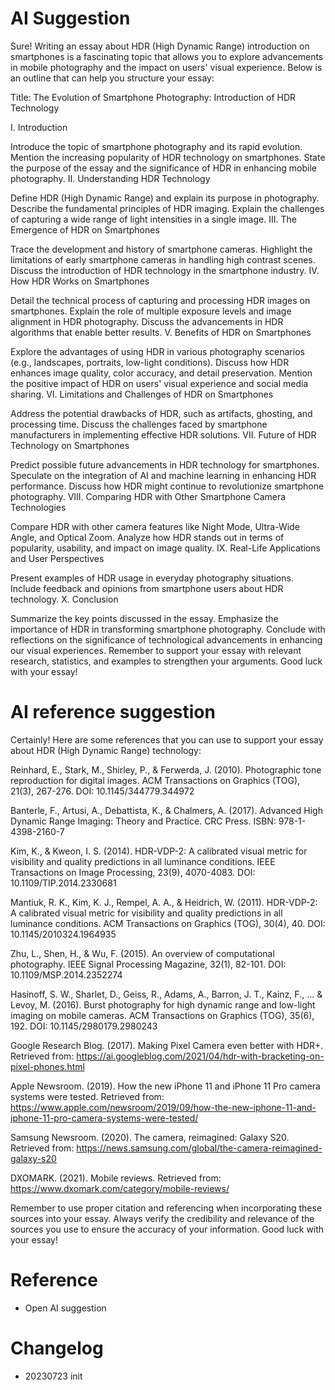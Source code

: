 

# AI Suggestion


Sure! Writing an essay about HDR (High Dynamic Range) introduction on smartphones is a fascinating topic that allows you to explore advancements in mobile photography and the impact on users' visual experience. Below is an outline that can help you structure your essay:

Title: The Evolution of Smartphone Photography: Introduction of HDR Technology

I. Introduction

Introduce the topic of smartphone photography and its rapid evolution.
Mention the increasing popularity of HDR technology on smartphones.
State the purpose of the essay and the significance of HDR in enhancing mobile photography.
II. Understanding HDR Technology

Define HDR (High Dynamic Range) and explain its purpose in photography.
Describe the fundamental principles of HDR imaging.
Explain the challenges of capturing a wide range of light intensities in a single image.
III. The Emergence of HDR on Smartphones

Trace the development and history of smartphone cameras.
Highlight the limitations of early smartphone cameras in handling high contrast scenes.
Discuss the introduction of HDR technology in the smartphone industry.
IV. How HDR Works on Smartphones

Detail the technical process of capturing and processing HDR images on smartphones.
Explain the role of multiple exposure levels and image alignment in HDR photography.
Discuss the advancements in HDR algorithms that enable better results.
V. Benefits of HDR on Smartphones

Explore the advantages of using HDR in various photography scenarios (e.g., landscapes, portraits, low-light conditions).
Discuss how HDR enhances image quality, color accuracy, and detail preservation.
Mention the positive impact of HDR on users' visual experience and social media sharing.
VI. Limitations and Challenges of HDR on Smartphones

Address the potential drawbacks of HDR, such as artifacts, ghosting, and processing time.
Discuss the challenges faced by smartphone manufacturers in implementing effective HDR solutions.
VII. Future of HDR Technology on Smartphones

Predict possible future advancements in HDR technology for smartphones.
Speculate on the integration of AI and machine learning in enhancing HDR performance.
Discuss how HDR might continue to revolutionize smartphone photography.
VIII. Comparing HDR with Other Smartphone Camera Technologies

Compare HDR with other camera features like Night Mode, Ultra-Wide Angle, and Optical Zoom.
Analyze how HDR stands out in terms of popularity, usability, and impact on image quality.
IX. Real-Life Applications and User Perspectives

Present examples of HDR usage in everyday photography situations.
Include feedback and opinions from smartphone users about HDR technology.
X. Conclusion

Summarize the key points discussed in the essay.
Emphasize the importance of HDR in transforming smartphone photography.
Conclude with reflections on the significance of technological advancements in enhancing our visual experiences.
Remember to support your essay with relevant research, statistics, and examples to strengthen your arguments. Good luck with your essay!


# AI reference suggestion

Certainly! Here are some references that you can use to support your essay about HDR (High Dynamic Range) technology:

Reinhard, E., Stark, M., Shirley, P., & Ferwerda, J. (2010). Photographic tone reproduction for digital images. ACM Transactions on Graphics (TOG), 21(3), 267-276. DOI: 10.1145/344779.344972

Banterle, F., Artusi, A., Debattista, K., & Chalmers, A. (2017). Advanced High Dynamic Range Imaging: Theory and Practice. CRC Press. ISBN: 978-1-4398-2160-7

Kim, K., & Kweon, I. S. (2014). HDR-VDP-2: A calibrated visual metric for visibility and quality predictions in all luminance conditions. IEEE Transactions on Image Processing, 23(9), 4070-4083. DOI: 10.1109/TIP.2014.2330681

Mantiuk, R. K., Kim, K. J., Rempel, A. A., & Heidrich, W. (2011). HDR-VDP-2: A calibrated visual metric for visibility and quality predictions in all luminance conditions. ACM Transactions on Graphics (TOG), 30(4), 40. DOI: 10.1145/2010324.1964935

Zhu, L., Shen, H., & Wu, F. (2015). An overview of computational photography. IEEE Signal Processing Magazine, 32(1), 82-101. DOI: 10.1109/MSP.2014.2352274

Hasinoff, S. W., Sharlet, D., Geiss, R., Adams, A., Barron, J. T., Kainz, F., ... & Levoy, M. (2016). Burst photography for high dynamic range and low-light imaging on mobile cameras. ACM Transactions on Graphics (TOG), 35(6), 192. DOI: 10.1145/2980179.2980243

Google Research Blog. (2017). Making Pixel Camera even better with HDR+. Retrieved from: https://ai.googleblog.com/2021/04/hdr-with-bracketing-on-pixel-phones.html

Apple Newsroom. (2019). How the new iPhone 11 and iPhone 11 Pro camera systems were tested. Retrieved from: https://www.apple.com/newsroom/2019/09/how-the-new-iphone-11-and-iphone-11-pro-camera-systems-were-tested/

Samsung Newsroom. (2020). The camera, reimagined: Galaxy S20. Retrieved from: https://news.samsung.com/global/the-camera-reimagined-galaxy-s20

DXOMARK. (2021). Mobile reviews. Retrieved from: https://www.dxomark.com/category/mobile-reviews/

Remember to use proper citation and referencing when incorporating these sources into your essay. Always verify the credibility and relevance of the sources you use to ensure the accuracy of your information. Good luck with your essay!


# Reference
- Open AI suggestion

# Changelog
- 20230723 init
  
